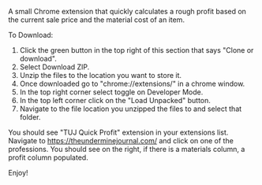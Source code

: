 A small Chrome extension that quickly calculates a rough profit based on the current sale price and the material cost of an item.

To Download:

1. Click the green button in the top right of this section that says "Clone or download".
2. Select Download ZIP.
3. Unzip the files to the location you want to store it.
4. Once downloaded go to "chrome://extensions/" in a chrome window.
5. In the top right corner select toggle on Developer Mode.
6. In the top left corner click on the "Load Unpacked" button.
7. Navigate to the file location you unzipped the files to and select that folder.

You should see "TUJ Quick Profit" extension in your extensions list. Navigate to https://theunderminejournal.com/ and click on one of the professions. You should see on the right, if there is a materials column, a profit column populated.

Enjoy!
